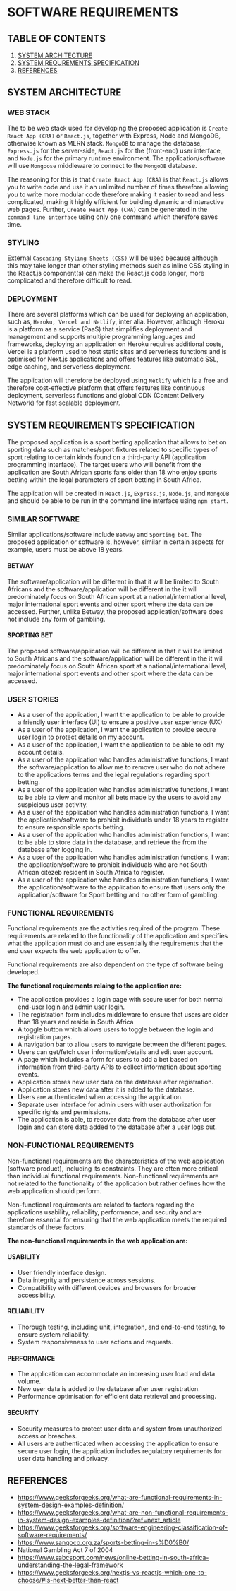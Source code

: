 # SOFTWARE REQUIREMENTS

## TABLE OF CONTENTS
1. [SYSTEM ARCHITECTURE](#system-architecture)
2. [SYSTEM REQUREMENTS SPECIFICATION](#system-requirements-specification)
3. [REFERENCES](#references)

## SYSTEM ARCHITECTURE

### WEB STACK

The to be web stack used for developing the proposed application is `Create React App (CRA)` or `React.js`, together with Express, Node and MongoDB, otherwise known as MERN stack. `MongoDB` to manage the database, `Express.js` for the server-side, `React.js` for the (front-end) user interface, and `Node.js` for the primary runtime environment. The application/software will use `Mongoose` middleware to connect to the `MongoDB` database. 

The reasoning for this is that `Create React App (CRA)` is that `React.js` allows you to write code and use it an unlimited number of times therefore allowing you to write more modular code therefore making it easier to read and less complicated, making it highly efficient for building dynamic and interactive web pages. Further, `Create React App (CRA)` can be generated in the `command line interface` using only one command which therefore saves time.

### STYLING 

External `Cascading Styling Sheets (CSS)` will be used because although this may take longer than other styling methods such as inline CSS styling in the React.js component(s) can make the React.js code longer, more complicated and therefore difficult to read. 

### DEPLOYMENT
There are several platforms which can be used for deploying an application, such as, `Heroku, Vercel and Netlify`, inter alia. However, although Heroku is a platform as a service (PaaS) that simplifies deployment and management and supports multiple programming languages and frameworks, deploying an application on Heroku requires additional costs, Vercel is a platform used to host static sites and serverless functions and is optimised for Next.js applications and offers features like automatic SSL, edge caching, and serverless deployment.

The application will therefore be deployed using `Netlify` which is a free and therefore cost-effective platform that offers features like continuous deployment, serverless functions and global CDN (Content Delivery Network) for fast scalable deployment.

## SYSTEM REQUIREMENTS SPECIFICATION

The proposed application is a sport betting application that allows to bet on sporting data such as matches/sport fixtures related to specific types of sport relating to certain kinds found on a third-party API (application programming interface). The target users who will benefit from the application are South African sports fans older than 18 who enjoy sports betting within the legal parameters of sport betting in South Africa.

The application will be created in `React.js`, `Express.js`, `Node.js`, and `MongoDB` and should be able to be run in the command line interface using `npm start`.

### SIMILAR SOFTWARE

Similar applications/software include `Betway` and `Sporting bet`. The proposed application or software is, however, similar in certain aspects for example, users must be above 18 years.  

#### BETWAY
The software/application will be different in that it will be limited to South Africans and the software/application will be different in the it will predominately focus on South African sport at a national/international level, major international sport events and other sport where the data can be accessed. Further, unlike Betway, the proposed application/software does not include any form of gambling. 

#### SPORTING BET
The proposed software/application will be different in that it will be limited to South Africans and the software/application will be different in the it will predominately focus on South African sport at a national/international level, major international sport events and other sport where the data can be accessed. 

### USER STORIES

-	As a user of the application, I want the application to be able to provide a friendly user interface (UI) to ensure a positive user experience (UX)
-	As a user of the application, I want the application to provide secure user login to protect details on my account.
-	As a user of the application, I want the application to be able to edit my account details.
-	As a user of the application who handles administrative functions, I want the software/application to allow me to remove user who do not adhere to the applications terms and the legal regulations regarding sport betting.
-	As a user of the application who handles administrative functions, I want to be able to view and monitor all bets made by the users to avoid any suspicious user activity. 
-	As a user of the application who handles administration functions, I want the application/software to prohibit individuals under 18 years  to register to ensure responsible sports betting.
-	As a user of the application who handles administration functions, I want to be able to store data in the database, and retrieve the from the database after logging in.
-   As a user of the application who handles administration functions, I want the application/software to prohibit individuals who are not South African citezeb resident in South Africa to register.
- 	As a user of the application who handles administration functions, I want the application/software to the application to ensure that users only the application/software for Sport betting and no other form of gambling. 

### FUNCTIONAL REQUIREMENTS
Functional requirements are the activities required of the program. These requirements are related to the functionality of the application and specifies what the application must do and are essentially the requirements that the end user expects the web application to offer. 

Functional requirements are also dependent on the type of software being developed.

**The functional requirements relaing to the application are:**

-	The application provides a login page with secure user for both normal end-user login and admin user login.
-	The registration form includes middleware to ensure that users are older than 18 years and reside in South Africa
-	A toggle button which allows users to toggle between the login and registration pages.
-	A navigation bar to allow users to navigate between the different pages.
-	Users can get/fetch user information/details and edit user account. 
-	A page which includes a form for users to add a bet based on information from third-party APIs to collect information about sporting events.
-	Application stores new user data on the database after registration.
-	Application stores new data after it is added to the database.
-	Users are authenticated when accessing the application.
-	Separate user interface for admin users with user authorization for specific rights and permissions.
-	The application is able, to recover data from the database after user login and can store data added to the database after a user logs out.


### NON-FUNCTIONAL REQUIREMENTS

Non-functional requirements are the characteristics of the web application (software product), including its constraints. They are often more critical than individual functional requirements. Non-functional requirements are not related to the functionality of the application but rather defines how the web application should perform. 

Non-functional requirements are related to factors regarding the applications usability, reliability, performance, and security and are therefore essential for ensuring that the web application meets the required standards of these factors.

**The non-functional requirements in the web application are:**

#### USABILITY

-	User friendly interface design.
-	Data integrity and persistence across sessions.
-	Compatibility with different devices and browsers for broader accessibility.

#### RELIABILITY

-	Thorough testing, including unit, integration, and end-to-end testing, to ensure system reliability.
-	System responsiveness to user actions and requests.

#### PERFORMANCE
-	The application can accommodate an increasing user load and data volume.
-	New user data is added to the database after user registration.
-	Performance optimisation for efficient data retrieval and processing.

#### SECURITY
-	Security measures to protect user data and system from unauthorized access or breaches.
-	All users are authenticated when accessing the application to ensure secure user login, the application includes regulatory requirements for user data handling and privacy.

## REFERENCES

- https://www.geeksforgeeks.org/what-are-functional-requirements-in-system-design-examples-definition/
- https://www.geeksforgeeks.org/what-are-non-functional-requirements-in-system-design-examples-definition/?ref=next_article
- https://www.geeksforgeeks.org/software-engineering-classification-of-software-requirements/
- https://www.sangoco.org.za/sports-betting-in-s%D0%B0/
- National Gambling Act 7 of 2004
- https://www.sabcsport.com/news/online-betting-in-south-africa-understanding-the-legal-framework
- https://www.geeksforgeeks.org/nextjs-vs-reactjs-which-one-to-choose/#is-next-better-than-react
